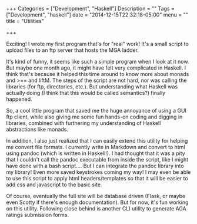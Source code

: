 +++
Categories = ["Development", "Haskell"]
Description = ""
Tags = ["Development", "haskell"]
date = "2014-12-15T22:32:18-05:00"
menu = ""
title = "Utilities"

+++

Exciting! I wrote my first program that's for "real" work! It's a small script to upload files to an ftp server that hosts the MGA ladder.

It's kind of funny, it seems like such a simple program when I look at it now. But maybe one month ago, it might have felt very complicated in Haskell. I think that's because it helped this time around to know more about monads and >== and liftM. The steps of the script are not hard, nor was calling the libraries (for ftp, directories, etc.). But understanding what Haskell was actually doing (I think that this would be called semantics?) finally happened. 

So, a cool little program that saved me the huge annoyance of using a GUI ftp client, while also giving me some fun hands-on coding and digging in libraries, combined with furthering my understanding of Haskell abstractions like monads.

In addition, I also just realized that I can easily extend this utility for helping me convert file formats. I currently write in Markdown and convert to html using pandoc (which is written in Haskell!). I had thought that it was a pity that I couldn't call the pandoc executable from inside the script, like I might have done with a bash script.... But I can integrate the pandoc library into my library! Even more saved keystrokes coming my way! I may even be able to use this script to apply html headers/templates so that it will be easier to add css and javascript to the basic site.

Of course, eventually the full site will be database driven (Flask, or maybe even Scotty if there's enough documentation). But for now, it's fun working on this utility. Following close behind is another CLI utility to generate AGA ratings submission forms.
